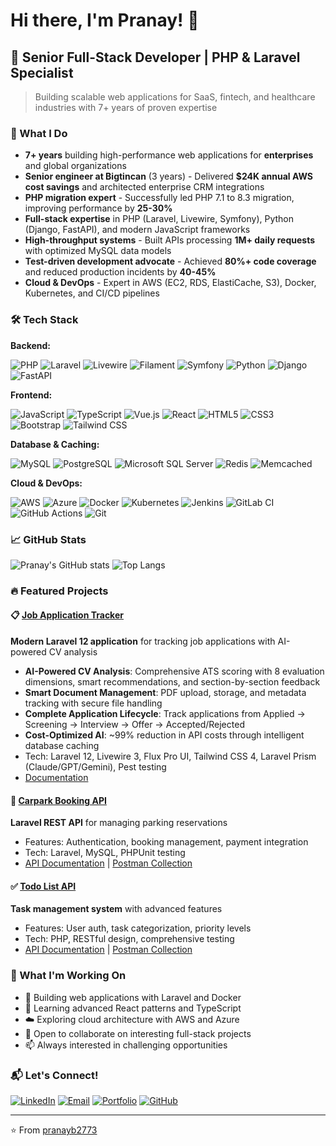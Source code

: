 # Hi there, I'm Pranay! 👋
## 🚀 Senior Full-Stack Developer | PHP & Laravel Specialist
> Building scalable web applications for SaaS, fintech, and healthcare industries with 7+ years of proven expertise

### 💼 What I Do
- **7+ years** building high-performance web applications for **enterprises** and global organizations
- **Senior engineer at Bigtincan** (3 years) - Delivered **$24K annual AWS cost savings** and architected enterprise CRM integrations
- **PHP migration expert** - Successfully led PHP 7.1 to 8.3 migration, improving performance by **25-30%**
- **Full-stack expertise** in PHP (Laravel, Livewire, Symfony), Python (Django, FastAPI), and modern JavaScript frameworks
- **High-throughput systems** - Built APIs processing **1M+ daily requests** with optimized MySQL data models
- **Test-driven development advocate** - Achieved **80%+ code coverage** and reduced production incidents by **40-45%**
- **Cloud & DevOps** - Expert in AWS (EC2, RDS, ElastiCache, S3), Docker, Kubernetes, and CI/CD pipelines

### 🛠️ Tech Stack

**Backend:**

![PHP](https://img.shields.io/badge/PHP-777BB4?style=for-the-badge&logo=php&logoColor=white)
![Laravel](https://img.shields.io/badge/Laravel-FF2D20?style=for-the-badge&logo=laravel&logoColor=white)
![Livewire](https://img.shields.io/badge/Livewire-4E56A6?style=for-the-badge&logo=laravel-livewire&logoColor=white)
![Filament](https://img.shields.io/badge/Filament-FDAE4B?style=for-the-badge&logo=data:image/png;base64,iVBORw0KGgoAAAANSUhEUgAAAA4AAAAOCAYAAAAfSC3RAAAACXBIWXMAAAsTAAALEwEAmpwYAAAAAXNSR0IArs4c6QAAAARnQU1BAACxjwv8YQUAAACZSURBVHgBnZLBDYAgDEVbHcEVXMERHMERHMERHMERHMERHMERrP+SJiYmXnqB0Pfy0wKglBKcc0gp4ZwDYwxKKVBKYYwBpRSEEJBSQggBxhiYc845CCEQQiCEAGMMQggIIaCUghACSikopSCEQAgBxhiUUhBCQCkFIQSEEFBKgTEGpRSEEBBCQCkFIQSEEFBKQQgBIQSEEPgBvN0rKz6bJgAAAABJRU5ErkJggg==&logoColor=white)
![Symfony](https://img.shields.io/badge/Symfony-000000?style=for-the-badge&logo=symfony&logoColor=white)
![Python](https://img.shields.io/badge/Python-3776AB?style=for-the-badge&logo=python&logoColor=white)
![Django](https://img.shields.io/badge/Django-092E20?style=for-the-badge&logo=django&logoColor=white)
![FastAPI](https://img.shields.io/badge/FastAPI-009688?style=for-the-badge&logo=fastapi&logoColor=white)

**Frontend:**

![JavaScript](https://img.shields.io/badge/JavaScript-F7DF1E?style=for-the-badge&logo=javascript&logoColor=black)
![TypeScript](https://img.shields.io/badge/TypeScript-3178C6?style=for-the-badge&logo=typescript&logoColor=white)
![Vue.js](https://img.shields.io/badge/Vue.js-35495E?style=for-the-badge&logo=vue.js&logoColor=4FC08D)
![React](https://img.shields.io/badge/React-20232A?style=for-the-badge&logo=react&logoColor=61DAFB)
![HTML5](https://img.shields.io/badge/HTML5-E34F26?style=for-the-badge&logo=html5&logoColor=white)
![CSS3](https://img.shields.io/badge/CSS3-1572B6?style=for-the-badge&logo=css3&logoColor=white)
![Bootstrap](https://img.shields.io/badge/Bootstrap-563D7C?style=for-the-badge&logo=bootstrap&logoColor=white)
![Tailwind CSS](https://img.shields.io/badge/Tailwind_CSS-38B2AC?style=for-the-badge&logo=tailwind-css&logoColor=white)

**Database & Caching:**

![MySQL](https://img.shields.io/badge/MySQL-4479A1?style=for-the-badge&logo=mysql&logoColor=white)
![PostgreSQL](https://img.shields.io/badge/PostgreSQL-316192?style=for-the-badge&logo=postgresql&logoColor=white)
![Microsoft SQL Server](https://img.shields.io/badge/Microsoft%20SQL%20Server-CC2927?style=for-the-badge&logo=microsoft%20sql%20server&logoColor=white)
![Redis](https://img.shields.io/badge/Redis-DC382D?style=for-the-badge&logo=redis&logoColor=white)
![Memcached](https://img.shields.io/badge/Memcached-1A1918?style=for-the-badge&logo=memcached&logoColor=white)

**Cloud & DevOps:**

![AWS](https://img.shields.io/badge/Amazon_AWS-232F3E?style=for-the-badge&logo=amazon-aws&logoColor=white)
![Azure](https://img.shields.io/badge/Microsoft_Azure-0078D4?style=for-the-badge&logo=microsoft-azure&logoColor=white)
![Docker](https://img.shields.io/badge/Docker-2496ED?style=for-the-badge&logo=docker&logoColor=white)
![Kubernetes](https://img.shields.io/badge/Kubernetes-326CE5?style=for-the-badge&logo=kubernetes&logoColor=white)
![Jenkins](https://img.shields.io/badge/Jenkins-D24939?style=for-the-badge&logo=jenkins&logoColor=white)
![GitLab CI](https://img.shields.io/badge/GitLab%20CI-FCA121?style=for-the-badge&logo=gitlab&logoColor=white)
![GitHub Actions](https://img.shields.io/badge/GitHub%20Actions-2088FF?style=for-the-badge&logo=github-actions&logoColor=white)
![Git](https://img.shields.io/badge/Git-F05032?style=for-the-badge&logo=git&logoColor=white)

### 📈 GitHub Stats
![Pranay's GitHub stats](https://github-readme-stats.vercel.app/api?username=pranayb2773&show_icons=true&theme=vue-dark)
![Top Langs](https://github-readme-stats.vercel.app/api/top-langs/?username=pranayb2773&layout=compact&theme=vue-dark)

### 🔥 Featured Projects

#### 📋 [Job Application Tracker](https://github.com/pranayb2773/job-tracker)
**Modern Laravel 12 application** for tracking job applications with AI-powered CV analysis
- **AI-Powered CV Analysis**: Comprehensive ATS scoring with 8 evaluation dimensions, smart recommendations, and section-by-section feedback
- **Smart Document Management**: PDF upload, storage, and metadata tracking with secure file handling
- **Complete Application Lifecycle**: Track applications from Applied → Screening → Interview → Offer → Accepted/Rejected
- **Cost-Optimized AI**: ~99% reduction in API costs through intelligent database caching
- Tech: Laravel 12, Livewire 3, Flux Pro UI, Tailwind CSS 4, Laravel Prism (Claude/GPT/Gemini), Pest testing
- [Documentation](https://github.com/pranayb2773/job_tracker#readme)

#### 🚗 [Carpark Booking API](https://github.com/pranayb2773/carpark-booking-api)
**Laravel REST API** for managing parking reservations
- Features: Authentication, booking management, payment integration
- Tech: Laravel, MySQL, PHPUnit testing
- [API Documentation](https://github.com/pranayb2773/carpark-booking-api) | [Postman Collection](https://github.com/pranayb2773/carpark-booking-api/blob/main/Car%20Park%20Book%20API.postman_collection.json)

#### ✅ [Todo List API](https://github.com/pranayb2773/todo-list-api)
**Task management system** with advanced features
- Features: User auth, task categorization, priority levels
- Tech: PHP, RESTful design, comprehensive testing
- [API Documentation](https://github.com/pranayb2773/todo-list-api) | [Postman Collection](https://github.com/pranayb2773/todo-list-api/blob/master/Todo%20List%20API.postman_collection.json)

### 🎯 What I'm Working On
- 🔭 Building web applications with Laravel and Docker
- 🌱 Learning advanced React patterns and TypeScript
- ☁️ Exploring cloud architecture with AWS and Azure
- 👯 Open to collaborate on interesting full-stack projects
- 📫 Always interested in challenging opportunities

### 📬 Let's Connect!
[![LinkedIn](https://img.shields.io/badge/LinkedIn-0077B5?style=for-the-badge&logo=linkedin&logoColor=white)](https://www.linkedin.com/in/pranay-teja-baddam/)
[![Email](https://img.shields.io/badge/Email-D14836?style=for-the-badge&logo=gmail&logoColor=white)](mailto:pranayb2773@gmail.com)
[![Portfolio](https://img.shields.io/badge/Portfolio-000000?style=for-the-badge&logo=vercel&logoColor=white)](https://pranaybaddam.site)
[![GitHub](https://img.shields.io/badge/GitHub-100000?style=for-the-badge&logo=github&logoColor=white)](https://github.com/pranayb2773)

---
⭐️ From [pranayb2773](https://github.com/pranayb2773)

